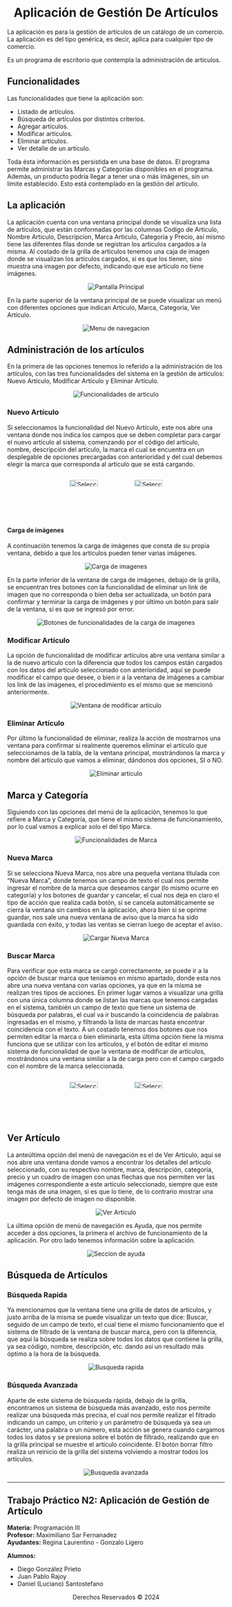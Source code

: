 <H1 align=center>
  Aplicación de Gestión De Artículos 
</H1>

La aplicación es para la gestión de artículos de un catálogo de un comercio. La aplicación es del tipo genérica, es decir, aplica para cualquier tipo de comercio.

Es un programa de escritorio que contempla la administración de artículos. 

## Funcionalidades 

Las funcionalidades que tiene la aplicación son:

- Listado de artículos.
- Búsqueda de artículos por distintos criterios.
- Agregar artículos.
- Modificar artículos.
- Eliminar artículos.
- Ver detalle de un artículo.

Toda ésta información es persistida en una base de datos. El programa permite administrar las Marcas y Categorías disponibles en el programa. Además, un producto podría llegar a tener una o más imágenes, sin un límite establecido. Esto está contemplado en la gestión del artículo.

## La aplicación

La aplicación cuenta con una ventana principal donde se visualiza una lista de artículos, que están conformadas por las columnas Codigo de Articulo, Nombre Articulo, Descripcion, Marca Articulo, Categoria y Precio, así mismo tiene las diferentes filas donde se registran los artículos cargados a la misma. Al costado de la grilla de artículos tenemos una caja de imagen donde se visualizan los artículos cargados, si es que los tienen, sino muestra una imagen por defecto, indicando que ese artículo no tiene imágenes. 

<p align="center">
  <img src="https://www.dropbox.com/scl/fi/l4zuah4ifl07ysn43qclb/Captura-de-pantalla-2024-04-26-165233.png?rlkey=c4p16l9oof6q583uvl4koa8py&st=r994q190&raw=1" alt="Pantalla Principal">
</p>
En la parte superior de la ventana principal de se puede visualizar un menú con diferentes opciones que indican Articulo, Marca, Categoría, Ver Artículo.

<p align="center">
  <img src="https://www.dropbox.com/scl/fi/b0bwydplkgm2j8f0h34r8/Captura-de-pantalla-2024-04-26-165438.png?rlkey=rvowc4zmx9r6v7qf6ye4tf3g9&st=mjium05u&raw=1" alt="Menu de navegacion">
</p>

## Administración de los artículos

En la primera de las opciones tenemos lo referido a la administración de los artículos, con las tres funcionalidades del sistema en la gestión de artículos: Nuevo Artículo, Modificar Artículo y Eliminar Artículo. 

<p align="center">
  <img src="https://www.dropbox.com/scl/fi/ytb8upv685fg6m91lwfq6/Captura-de-pantalla-2024-04-26-165816.png?rlkey=w7jyhhss2g5fbwisldy4ibsd4&st=cypxmg21&raw=1" alt="Funcionalidades de articulo">
</p>

### Nuevo Artículo

Si seleccionamos la funcionalidad del Nuevo Artículo, este nos abre una ventana donde nos indica los campos que se deben completar para cargar el nuevo artículo al sistema, comenzando por el código del artículo, nombre, descripción del artículo, la marca el cual se encuentra en un desplegable de opciones precargadas con anterioridad y del cual debemos elegir la marca que corresponda al artículo que se está cargando. 

<div style="display: flex; justify-content: center; gap: 20px;">
  <p align="center">
  <img src="https://www.dropbox.com/scl/fi/n2uwiuzjzs12bt0bcqd9b/Captura-de-pantalla-2024-04-26-170317.png?rlkey=35pgltyrdraass36d0scci67h&st=06jpwjym&raw=1" alt="Seleccion de marca" style="width: 45%;">
  <img src="https://www.dropbox.com/scl/fi/ka0fry6rgy9qi62x8vzpd/Captura-de-pantalla-2024-04-26-170332.png?rlkey=h1u1lpfkb973hj619teyxlkkd&st=uerik1lv&raw=1" alt="Seleccion de categoria" style="width: 45%;">
  </p>
</div>

#### Carga de imágenes

A continuación tenemos la carga de imágenes que consta de su propia ventana, debido a que los artículos pueden tener varias imágenes. 

<p align="center">
  <img src="https://www.dropbox.com/scl/fi/kz2lh21wgtcyotuwjjov2/Captura-de-pantalla-2024-04-26-170701.png?rlkey=60iv8fgabghsftuocmbw82a0h&st=k74tg169&raw=1" alt="Carga de imagenes">
</p>

En la parte inferior de la ventana de carga de imágenes, debajo de la grilla, se encuentran tres botones con la funcionalidad de eliminar un link de imagen que no corresponda o bien deba ser actualizada, un botón para confirmar y terminar la carga de imágenes y por último un botón para salir de la ventana, si es que se ingresó por error.

<p align="center">
  <img src="https://www.dropbox.com/scl/fi/u1siiwu43uuycoqz886hg/Captura-de-pantalla-2024-04-26-170813.png?rlkey=rcdcd132cvyqpkf087pjr51nw&st=ddqov2z5&raw=1" alt="Botones de funcionalidades de la carga de imagenes">
</p>

### Modificar Artículo

La opción de funcionalidad de modificar artículos abre una ventana similar a la de nuevo artículo con la diferencia que todos los campos están cargados con los datos del artículo seleccionado con anterioridad, aquí se puede modificar el campo que desee, o bien ir a la ventana de imágenes a cambiar los link de las imágenes, el procedimiento es el mismo que se mencionó anteriormente.

<p align="center">
  <img src="https://www.dropbox.com/scl/fi/aumwjsx24ig9g9woegjzf/Captura-de-pantalla-2024-04-26-172331.png?rlkey=5e6umwzdfve3cfzjpndu9svwj&st=2fvizlvq&raw=1" alt="Ventana de modificar articulo">
</p>

### Eliminar Artículo

Por último la funcionalidad de eliminar, realiza la acción de mostrarnos una ventana para confirmar si realmente queremos eliminar el artículo que seleccionamos de la tabla, de la ventana principal, mostrándonos la marca y nombre del artículo que vamos a eliminar, dándonos dos opciones, SI o NO.

<p align="center">
  <img src="https://www.dropbox.com/scl/fi/cnd66yavraap1ffza6iet/Captura-de-pantalla-2024-04-26-172722.png?rlkey=xw62ns9josbveogiqig60ye64&st=ahd4of85&raw=1" alt="Eliminar articulo">
</p>

## Marca y Categoría

Siguiendo con las opciones del menú de la aplicación, tenemos lo que refiere a Marca y Categoría, que tiene el mismo sistema de funcionamiento, por lo cual vamos a explicar solo el del tipo Marca.

<p align="center">
  <img src="https://www.dropbox.com/scl/fi/ngkowo8ehbsu5s3xovqq3/Captura-de-pantalla-2024-04-26-172853.png?rlkey=lydhp0nnrsfqmy0pg2v2f5b63&st=hvw1wl2i&raw=1" alt="Funcionalidades de Marca">
</p>

### Nueva Marca

Si se selecciona Nueva Marca, nos abre una pequeña ventana titulada con “Nueva Marca”, donde tenemos un campo de texto el cual nos permite ingresar el nombre de la marca que deseamos cargar (lo mismo ocurre en categoría) y los botones de guardar y cancelar, el cual nos deja en claro el tipo de acción que realiza cada botón, si se cancela automáticamente se cierra la ventana sin cambios en la aplicación, ahora bien si se oprime guardar, nos sale una nueva ventana de aviso que la marca ha sido guardada con éxito, y todas las ventas se cierran luego de aceptar el aviso.

<p align="center">
  <img src="https://www.dropbox.com/scl/fi/mwnwh2dcz3bfxkv5jaicc/Captura-de-pantalla-2024-04-26-173053.png?rlkey=dqpmncb5ukt0bb29gi7587e36&st=389meo9j&raw=1" alt="Cargar Nueva Marca">
</p>


### Buscar Marca

Para verificar que esta marca se cargó correctamente, se puede ir a la opción de buscar marca que teníamos en mismo apartado, donde esta nos abre una nueva ventana con varias opciones, ya que en la misma se realizan tres tipos de acciones. En primer lugar vamos a visualizar una grilla con una única columna donde se listan las marcas que tenemos cargadas en el sistema, también un campo de texto que tiene un sistema de búsqueda por palabras, el cual va ir buscando la coincidencia de palabras ingresadas en el mismo, y filtrando la lista de marcas hasta encontrar coincidencia con el texto. A un costado tenemos dos botones que nos permiten editar la marca o bien eliminarla, esta última opción tiene la misma funciona que se utilizar con los artículos, y el botón de editar el mismo sistema de funcionalidad de que la ventana de modificar de artículos, mostrándonos una ventana similar a la de carga pero con el campo cargado con el nombre de la marca seleccionada.

<div style="display: flex; justify-content: center; gap: 20px;">
  <p align="center">
  <img src="https://www.dropbox.com/scl/fi/98yf8lsp9u53dhsjhxs4w/Captura-de-pantalla-2024-04-26-173123.png?rlkey=0obp7ywwzb9j78g29583emb3f&st=n1qlfb38&raw=1" alt="Seleccion de marca" style="width: 45%;">
  <img src="https://www.dropbox.com/scl/fi/ptrtnadze8k03oxcnui6s/Captura-de-pantalla-2024-04-26-173412.png?rlkey=fhoikoenozmc5528jsiwfynid&st=jhtj1jos&raw=1" alt="Seleccion de categoria" style="width: 45%;">
  </p>
</div>

## Ver Artículo

La anteúltima opción del menú de navegación es el de Ver Artículo, aquí se nos abre una ventana donde vamos a encontrar los detalles del artículo seleccionado, con su respectivo nombre, marca, descripción, categoría, precio y un cuadro de imagen con unas flechas que nos permiten ver las imágenes correspondiente a este artículo seleccionado, siempre que este tenga más de una imagen, si es que lo tiene, de lo contrario mostrar una imagen por defecto de imagen no disponible.

<p align="center">
  <img src="https://www.dropbox.com/scl/fi/xj739g19402clgvb850bx/Captura-de-pantalla-2024-04-26-174223.png?rlkey=e4kv43w0556d36grzxk9vuls0&st=as2zgr7e&raw=1" alt="Ver Articulo">
</p>

La última opción de menú de navegación es Ayuda, que nos permite acceder a dos opciones, la primera el archivo de funcionamiento de la aplicación. Por otro lado tenemos información sobre la aplicación.

<p align="center">
  <img src="https://www.dropbox.com/scl/fi/n9e33ybdl2g8zso60oc0a/Captura-de-pantalla-2024-04-26-174615.png?rlkey=arkqyylekg9wavzg99kwmlddm&st=eijiheld&raw=1" alt="Seccion de ayuda">
</p>

## Búsqueda de Artículos

### Búsqueda Rapida

Ya mencionamos que la ventana tiene una grilla de datos de artículos, y justo arriba de la misma se puede visualizar un texto que dice: Buscar, seguido de un campo de texto, el cual tiene el mismo funcionamiento que el sistema de filtrado de la ventana de buscar marca, pero con la diferencia, que aquí la búsqueda se realiza sobre todos los datos que contiene la grilla, ya sea código, nombre, descripción, etc. dando así un resultado más óptimo a la hora de la búsqueda.

<p align="center">
  <img src="https://www.dropbox.com/scl/fi/nz1fnrrumx5bleiz41yau/Captura-de-pantalla-2024-04-26-174707.png?rlkey=32r3vt96dm05govv1b8xecwmr&st=zmfplyu8&raw=1" alt="Busqueda rapida">
</p>

### Búsqueda Avanzada

Aparte de este sistema de búsqueda rápida, debajo de la grilla, encontramos un sistema de búsqueda más avanzado, esto nos permite realizar una búsqueda más precisa, el cual nos permite realizar el filtrado indicando un campo, un criterio y un parámetro de búsqueda ya sea un carácter, una palabra o un número, esta acción se genera cuando cargamos todos los datos y se presiona sobre el botón de filtrado, realizando que en la grilla principal se muestre el artículo coincidente. El botón borrar filtro realiza un reinicio de la grilla del sistema volviendo a mostrar todos los artículos. 

<p align="center">
  <img src="https://www.dropbox.com/scl/fi/ncggbu27ix02lgdzjj30h/Captura-de-pantalla-2024-04-26-174716.png?rlkey=z12ydmqpv6ldzvrfnffxfw9qj&st=q0z049t1&raw=1" alt="Busqueda avanzada">
</p>


---
## Trabajo Práctico N2: Aplicación de Gestión de Artículo

**Materia:** Programación III  
**Profesor:** Maximiliano Sar Fernanadez  
**Ayudantes:** Regina Laurentino - Gonzalo Ligero  


**Alumnos:**  
- Diego González Prieto  
- Juan Pablo Rajoy  
- Daniel (Luciano) Santostefano  

<p align="center">
Derechos Reservados © 2024
</p>

